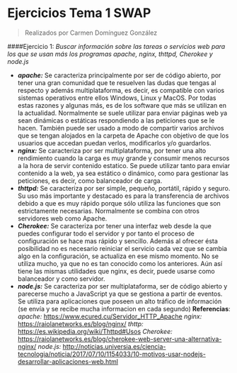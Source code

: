 # Ejercicios Tema 1 SWAP
> Realizados por Carmen Domínguez González

####Ejercicio 1: *Buscar información sobre las tareas o servicios web para los que se usan más los programas apache, nginx, thttpd, Cherokee y node.js*

* ***apache:***
Se caracteriza principalmente por ser de código abierto, por tener una gran comunidad que te resuelven las dudas que tengas al respecto y además multiplataforma, es decir, es compatible con varios sistemas operativos entre ellos Windows, Linux y MacOS.
Por todas estas razones y algunas más, es de los software que más se utilizan en la actualidad.
Normalmente se suele utilizar para enviar páginas web ya sean dinámicas o estáticas respondiendo a las peticiones que se le hacen. También puede ser usado a modo de compartir varios archivos que se tengan alojados en la carpeta de Apache con objetivo de que los usuarios que accedan puedan verlos, modificarlos y/o guardarlos.
* ***nginx:***
Se caracteriza por ser multiplataforma, por tener una alto rendimiento cuando la carga es muy grande y consumir menos recursos a la hora de servir contenido estatico.
Se puede utilizar tanto para enviar contenido a la web, ya sea estático o dinámico, como para gestionar las peticiones, es decir, como balanceador de carga.
* ***thttpd:***
Se caracteriza por ser simple, pequeño, portátil, rápido y seguro.
Su uso más importante y destacado es para la transferencia de archivos debido a que es muy rápido porque sólo utiliza las funciones que son estrictamente necesarias. Normalmente se combina con otros servidores web como Apache.
* ***Cherokee:***
Se caracteriza por tener una interfaz web desde la que puedes configurar todo el servidor y por tanto el proceso de configuración se hace mas rápido y sencillo. Además al ofrecer ésta posibilidad no es necesario reiniciar el servicio cada vez que se cambia algo en la configuración, se actualiza en ese mismo momento.
No se utiliza mucho, ya que no es tan conocido como los anteriores. Aún así tiene las mismas utilidades que nginx, es decir, puede usarse como balanceador y como servidor.
* ***node.js:***
Se caracteriza por ser multiplataforma, ser de código abierto y parecerse mucho a JavaScript ya que se gestiona a partir de eventos.
Se utiliza para aplicaciones que poseen un alto tráfico de información (se envía y se recibe mucha informacion en cada segundo)
**Referencias**:
*apache:* https://www.ecured.cu/Servidor_HTTP_Apache
*nginx:* https://raiolanetworks.es/blog/nginx/
*thttp:* https://es.wikipedia.org/wiki/Thttpd#Usos
*Cherokee:* https://raiolanetworks.es/blog/cherokee-web-server-una-alternativa-nginx/
*node.js:* http://noticias.universia.es/ciencia-tecnologia/noticia/2017/07/10/1154033/10-motivos-usar-nodejs-desarrollar-aplicaciones-web.html
